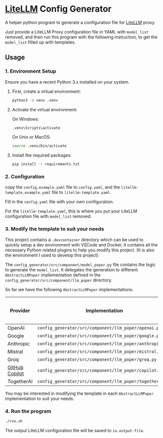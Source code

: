# [LiteLLM](https://litellm.vercel.app/docs/proxy/quick_start) Config Generator

A helper python program to generate a configuration file for [LiteLLM](https://litellm.vercel.app/docs/proxy/quick_start) proxy.

Just provide a LiteLLM Proxy configuration file in YAML with `model_list` removed, and then run this program with the following instruction, to get the `model_list` filled up with templates.

## Usage

### 1. Environment Setup

Ensure you have a recent Python 3.x installed on your system.

1. First, create a virtual environment:

    ```sh
    python3 -m venv .venv
    ```

2. Activate the virtual environment:

    On Windows:

    ```sh
    .venv\Scripts\activate
    ```

    On Unix or MacOS:

    ```sh
    source .venv/bin/activate
    ```

3. Install the required packages:

    ```sh
    pip install -r requirements.txt
    ```

### 2. Configuration

copy the `config.example.yaml` file to `config.yaml`, and the `litellm-template.example.yaml` file to `litellm-template.yaml`.

Fill in the `config.yaml` file with your own configuration.

For the `litellm-template.yaml`, this is where you put your LiteLLM configuration file with `model_list` removed.

### 3. Modify the template to suit your needs

This project contains a `.devcontainer` directory which can be used to quickly setup a dev environment with VSCode and Docker, it contains all the necessary Python related plugins to help you modify this project. (It is also the environment I used to develop this project)

The `config_generator/src/component/model_poper.py` file contains the logic to generate the `model_list`. It delegates the generation to different `AbstractLLMPoper` implementation defined in the `config_generator/src/component/llm_poper` directory.

So far we have the following `AbstractLLMPoper` implementations:

| Provider | Implementation | Support Fetching Model List |
| --- | --- | --- |
| OpenAI | `config_generator/src/component/llm_poper/openai.py` | Yes |
| Google | `config_generator/src/component/llm_poper/google.py` | Yes |
| Anthropic | `config_generator/src/component/llm_poper/anthropic.py` | No |
| Mistral | `config_generator/src/component/llm_poper/mistral.py` | Yes |
| Groq | `config_generator/src/component/llm_poper/groq.py` | Yes |
| [GitHub Copilot](https://gitlab.com/aaamoon/copilot-gpt4-service) | `config_generator/src/component/llm_poper/copilot.py` | No |
| TogetherAI | `config_generator/src/component/llm_poper/togetherai.py` | Yes |

You may be interested in modifying the template in each `AbstractLLMPoper` implementation to suit your needs.

### 4. Run the program

```sh
./run.sh
```

The output LiteLLM configuration file will be saved to `io.output-file`.
